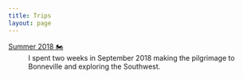 ```yaml
---
title: Trips
layout: page
---
```


<dl>
    <dt><a href="{{ site.baseurl }}{% link trips/summer-2018.md %}">Summer 2018 🏍</a></dt>
    <dd>I spent two weeks in September 2018 making the pilgrimage to Bonneville and exploring the Southwest.</dd>
</dl>
